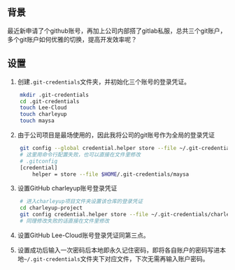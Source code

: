 ## 背景
最近新申请了个github账号，再加上公司内部搭了gitlab私服，总共三个git账户，多个git账户如何优雅的切换，提高开发效率呢？

## 设置
1. 创建`.git-credentials`文件夹，并初始化三个账号的登录凭证。
```bash
    mkdir .git-credentials
    cd .git-credentials
    touch Lee-Cloud
    touch charleyup
    touch maysa
```

2. 由于公司项目是最场使用的，因此我将公司的git账号作为全局的登录凭证

```bash
    git config --global credential.helper store --file ~/.git-credentials/maysa
    # 这里用命令行配置失败，也可以直接在文件里修改
    # .gitconfig
    [credential]
        helper = store --file $HOME/.git-credentials/maysa

```

3. 设置GitHub charleyup账号登录凭证
```bash
    # 进入charleyup项目文件夹设置该仓库的登录凭证
    cd charleyup-project
    git config credential.helper store --file ~/.git-credentials/charleyup
    # 同理修改失败的话直接在文件里修改
```

4. 设置GitHub Lee-Cloud账号登录凭证同第三点。

5. 设置成功后输入一次密码后本地即永久记住密码，即将各自账户的密码写进本地`~/.git-credentials`文件夹下对应文件，下次无需再输入账户密码。
